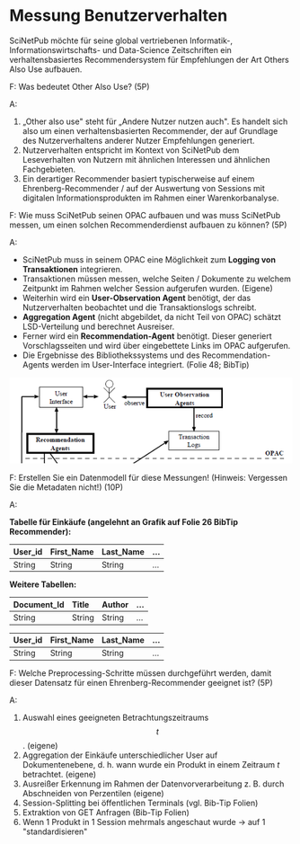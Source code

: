 # Messung Benutzerverhalten

SciNetPub möchte für seine global vertriebenen Informatik-, Informationswirtschafts- und Data-Science Zeitschriften ein verhaltensbasiertes Recommendersystem für Empfehlungen der Art Others Also Use aufbauen.

F: Was bedeutet Other Also Use? \(5P\)

A:

1. „Other also use" steht für „Andere Nutzer nutzen auch". Es handelt sich also um einen verhaltensbasierten Recommender, der auf Grundlage des Nutzerverhaltens anderer Nutzer Empfehlungen generiert.
2. Nutzerverhalten entspricht im Kontext von SciNetPub dem Leseverhalten von Nutzern mit ähnlichen Interessen und ähnlichen Fachgebieten.
3. Ein derartiger Recommender basiert typischerweise auf einem Ehrenberg-Recommender / auf der Auswertung von Sessions mit digitalen Informationsprodukten im Rahmen einer Warenkorbanalyse.

F: Wie muss SciNetPub seinen OPAC aufbauen und was muss SciNetPub messen, um einen solchen Recommenderdienst aufbauen zu können? \(5P\)

A:

* SciNetPub muss in seinem OPAC eine Möglichkeit zum **Logging von Transaktionen** integrieren.
* Transaktionen müssen messen, welche Seiten / Dokumente zu welchem Zeitpunkt im Rahmen welcher Session aufgerufen wurden. \(Eigene\)
* Weiterhin wird ein **User-Observation Agent** benötigt, der das Nutzerverhalten beobachtet und die Transaktionslogs schreibt.
* **Aggregation Agent** \(nicht abgebildet, da nicht Teil von OPAC\) schätzt LSD-Verteilung und berechnet Ausreiser.
* Ferner wird ein **Recommendation-Agent** benötigt. Dieser generiert Vorschlagsseiten und wird über eingebettete Links im OPAC aufgerufen.
* Die Ergebnisse des Bibliothekssystems und des Recommendation-Agents werden im User-Interface integriert. \(Folie 48; BibTip\)

![](../.gitbook/assets/grafik%20%2839%29.png)

F: Erstellen Sie ein Datenmodell für diese Messungen! \(Hinweis: Vergessen Sie die Metadaten nicht!\) \(10P\)

A:

**Tabelle für Einkäufe \(angelehnt an Grafik auf Folie 26 BibTip Recommender\):**

| User\_id    | First\_Name    | Last\_Name    | …    |
| :--- | :--- | :--- | :--- |
| String    | String    | String    | …    |

**Weitere Tabellen:**

| Document\_Id    | Title    | Author    | …    |
| :--- | :--- | :--- | :--- |
| String    | String    | String    | …    |



| User\_id    | First\_Name    | Last\_Name    | …    |
| :--- | :--- | :--- | :--- |
| String    | String    | String    | …    |

F: Welche Preprocessing-Schritte müssen durchgeführt werden, damit dieser Datensatz für einen Ehrenberg-Recommender geeignet ist? \(5P\)

A:

1. Auswahl eines geeigneten Betrachtungszeitraums $$t$$. \(eigene\)
2. Aggregation der Einkäufe unterschiedlicher User auf Dokumentenebene, d. h. wann wurde ein Produkt in einem Zeitraum $t$ betrachtet. \(eigene\)
3. Ausreißer Erkennung im Rahmen der Datenvorverarbeitung z. B. durch Abschneiden von Perzentilen \(eigene\)
4. Session-Splitting bei öffentlichen Terminals \(vgl. Bib-Tip Folien\)
5. Extraktion von GET Anfragen \(Bib-Tip Folien\)
6. Wenn 1 Produkt in 1 Session mehrmals angeschaut wurde &rightarrow; auf 1 "standardisieren"

